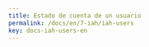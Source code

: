 ```yaml
---
title: Estado de cuenta de un usuario
permalink: /docs/en/7-iah/iah-users
key: docs-iah-users-en
---
```

